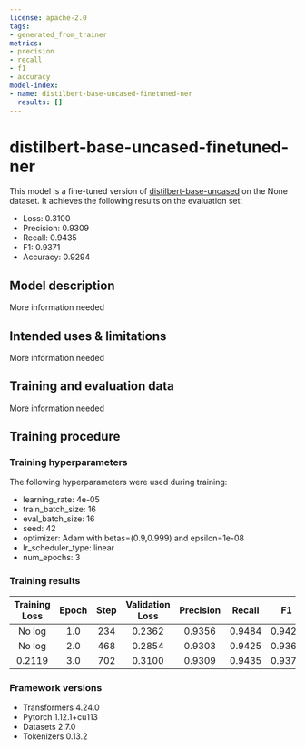 ```yaml
---
license: apache-2.0
tags:
- generated_from_trainer
metrics:
- precision
- recall
- f1
- accuracy
model-index:
- name: distilbert-base-uncased-finetuned-ner
  results: []
---
```


<!-- This model card has been generated automatically according to the information the Trainer had access to. You
should probably proofread and complete it, then remove this comment. -->

# distilbert-base-uncased-finetuned-ner

This model is a fine-tuned version of [distilbert-base-uncased](https://huggingface.co/distilbert-base-uncased) on the None dataset.
It achieves the following results on the evaluation set:
- Loss: 0.3100
- Precision: 0.9309
- Recall: 0.9435
- F1: 0.9371
- Accuracy: 0.9294

## Model description

More information needed

## Intended uses & limitations

More information needed

## Training and evaluation data

More information needed

## Training procedure

### Training hyperparameters

The following hyperparameters were used during training:
- learning_rate: 4e-05
- train_batch_size: 16
- eval_batch_size: 16
- seed: 42
- optimizer: Adam with betas=(0.9,0.999) and epsilon=1e-08
- lr_scheduler_type: linear
- num_epochs: 3

### Training results

| Training Loss | Epoch | Step | Validation Loss | Precision | Recall | F1     | Accuracy |
|:-------------:|:-----:|:----:|:---------------:|:---------:|:------:|:------:|:--------:|
| No log        | 1.0   | 234  | 0.2362          | 0.9356    | 0.9484 | 0.9420 | 0.9335   |
| No log        | 2.0   | 468  | 0.2854          | 0.9303    | 0.9425 | 0.9363 | 0.9282   |
| 0.2119        | 3.0   | 702  | 0.3100          | 0.9309    | 0.9435 | 0.9371 | 0.9294   |


### Framework versions

- Transformers 4.24.0
- Pytorch 1.12.1+cu113
- Datasets 2.7.0
- Tokenizers 0.13.2
